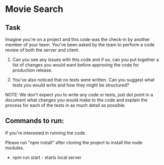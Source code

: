 # Movie Search

## Task

Imagine you're on a project and this code was the check-in by another member of your team.  You've been asked by the team to perform a code review of both the server and client.

1. Can you see any issues with this code and if so, can you put together a list of changes you would want before approving the code for production release.  

2. You've also noticed that no tests were written.  Can you suggest what tests you would write and how they might be structured?

NOTE: We don't expect you to write any code or tests, just dot point in a document what changes you would make to the code and explain the process for each of the tests in as much detail as possible.

## Commands to run:

If you're interested in running the code.

Please run "npm install" after cloning the project to install the node modules.

- npm run start - starts local server
